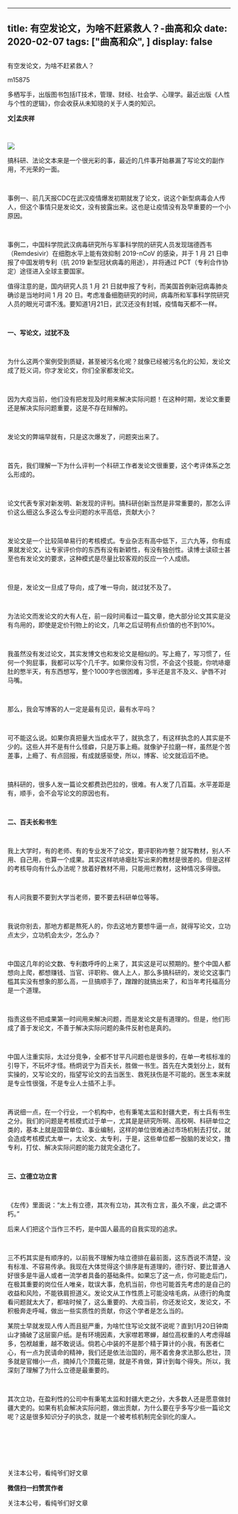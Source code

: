 
---
title:   有空发论文，为啥不赶紧救人？-曲高和众
date: 2020-02-07
tags: ["曲高和众", ]
display: false
---


## 



有空发论文，为啥不赶紧救人？




m15875




多栖写手，出版图书包括IT技术，管理、财经、社会学、心理学。最近出版《人性与个性的逻辑》，你会收获从未知晓的关于人类的知识。


**文|孟庆祥**

&nbsp;

<img class="rich_pages" data-ratio="1" data-s="300,640" src="https://mmbiz.qpic.cn/mmbiz_jpg/fxGMiaL5Zj1jC0fjx4GKr8X1NApqrIGCVRyt07SQsEzwmicChBgZiaNqFZ27mVF2IqqupzCewId16QL4Ylm6mxu7A/640?wx_fmt=jpeg" data-type="jpeg" data-w="500" style=""/>

搞科研、法论文本来是一个很光彩的事，最近的几件事开始暴漏了写论文的副作用，不光荣的一面。

&nbsp;

事例一、前几天报CDC在武汉疫情爆发初期就发了论文，说这个新型病毒会人传人，但这个事情只是发论文，没有披露出来。这也是让疫情没有及早重要的一个小原因。

&nbsp;

事例二，中国科学院武汉病毒研究所与军事科学院的研究人员发现瑞德西韦（Remdesivir）在细胞水平上能有效抑制 2019-nCoV 的感染，并于 1 月 21 日申报了中国发明专利（抗 2019 新型冠状病毒的用途），并将通过 PCT（专利合作协定）途径进入全球主要国家。



值得注意的是，国内研究人员 1 月 21 日就申报了专利，而美国首例新冠病毒肺炎确诊是当地时间 1 月 20 日。考虑准备细胞研究的时间，病毒所和军事科学院研究人员的眼光可谓不浅。要知道1月21日，武汉还没有封城，疫情每天都不一样。

&nbsp;

**一、写论文，过犹不及**

&nbsp;

为什么这两个案例受到质疑，甚至被污名化呢？就像已经被污名化的公知，发论文成了贬义词，你才发论文，你们全家都发论文。

&nbsp;

因为大疫当前，他们没有把发现及时用来解决实际问题！在这种时期，发论文重要还是解决实际问题重要，这是不存在辩解的。

&nbsp;

发论文的弊端早就有，只是这次爆发了，问题突出来了。

&nbsp;

首先，我们理解一下为什么评判一个科研工作者发论文很重要，这个考评体系之怎么形成的。

&nbsp;

论文代表专家对新发明、新发现的评判。搞科研创新当然是非常重要的，那怎么评价这么细这么多这么专业问题的水平高低，贡献大小？

&nbsp;

发论文是一个比较简单易行的考核模式。专业杂志有高中低下，三六九等，你有成果就发论文，让专家评价你的东西有没有新颖性，有没有独创性。读博士读硕士甚至也有发论文的要求，这种模式是尽量比较客观的反应一个人成绩。

&nbsp;

但是，发论文一旦成了导向，成了唯一导向，就过犹不及了。

&nbsp;

为法论文而发论文的大有人在，前一段时间看过一篇文章，绝大部分论文其实是没有鸟用的，即使是定价刊物上的论文，几年之后证明有点价值的也不到10%。

&nbsp;

我虽然没有发过论文，其实发博文也和发论文是相似的。写上瘾了，写习惯了，任何一个狗屁事，我都可以写个几千字。如果你没有习惯，不会这个技能，你吭哧瘪肚的憋半天，有东西想写，整个1000字也很困难，多半还是言不及义、驴唇不对马嘴。

&nbsp;

那么，我会写博客的人一定是最有见识，最有水平吗？

&nbsp;

可不能这么说。如果你真把量大当成水平了，就执念了，有这样执念的人其实是不少的。这些人并不是有什么怪癖，只是万事上瘾。就像驴子拉磨一样，虽然是个苦差事，上瘾了、有点回报，有成就感驱使，所以，博客、论文就滔滔不绝。

&nbsp;

搞科研的，很多人发一篇论文都费劲巴拉的，很难。有人发了几百篇。水平差距是有，顺手，会不会写论文的原因也有。

&nbsp;

**二、百夫长和书生**

&nbsp;

我上大学时，有的老师、有的专业发不了论文，要评职称咋整？就写教材，别人不用、自己用，也算一个成果。其实这样吭哧瘪肚写出来的教材是很差的。但是这样的考核导向有什么办法呢？放着好教材不用，只能用烂教材，这种情况多得很。

&nbsp;

有人问我要不要到大学当老师，要不要去科研单位等等。

&nbsp;

我说你别去，那地方都是熬死人的，你去这地方要想牛逼一点，就得写论文，立功点太少，立功机会太少，怎么办？

&nbsp;

中国这几年的论文数、专利数呼呼的上来了，其实这是可以预期的。整个中国人都想向上爬，都想赚钱、当官、评职称、做人上人，那么多搞科研的，发论文这事门槛其实没有想象的那么高，一旦搞顺手了，蹭蹭的就搞出来了，和当年考托福高分是一个道理。

&nbsp;

指责这些不把成果第一时间用来解决问题，而是发论文是有道理的。但是，他们形成了善于发论文，不善于解决实际问题的条件反射也是真的。

&nbsp;

中国人注重实际，太过分竞争，全都不甘平凡问题也是很多的，在单一考核标准的引导下，不玩坏才怪。杨炯说宁为百夫长，胜做一书生。首先在大类划分上，就有实操的，又写论文的，指望写论文的去当医生、救死扶伤是不可能的。医生本来就是专业性很强，不是专业人士插不上手。

&nbsp;

再说细一点，在一个行业，一个机构中，也有秉笔太监和封疆大吏，有士兵有书生之分。我们的问题是考核模式过于单一，尤其是是研究所啊、高校啊、科研单位之类的，基本上就是国营单位、事业编制，这样的单位很难通过市场机制去打仗，就会造成考核模式太单一，太论文、太专利，于是，这些单位都一股脑的发论文，撸专利，打仗、解决实际问题的能力就完全退化了。

&nbsp;

**三、立德立功立言**

&nbsp;

《左传》里面说：“太上有立德，其次有立功，其次有立言，虽久不废，此之谓不朽。”



后来人们把这个当作三不朽，是中国人最高的自我实现的追求。

&nbsp;

三不朽其实是有顺序的，以前我不理解为啥立德排在最前面，这东西说不清楚，没有标准、不容易传承。我现在大体觉得这个排序是有道理的，德行好、要比普通人好很多是牛逼人或者一流学者具备的基础条件。如果忘了这一点，你可能走后门，在极其重要的岗位任人唯亲，耽误大事，危机当前，你也可能首先考虑的是自己的收益和风险，不能铁肩担道义。发论文从工作性质上可能没啥毛病，从德行的角度看问题就太大了，都啥时候了，这么重要的、大疫当前，你还发论文，发论文，不积极奔走呼喊，做出一些实质性的贡献，你这个学者是怎么当的。



某院士早就发现人传人而且挺严重，为啥忙住写论文就不说呢？直到1月20日钟南山才捅破了这层窗户纸。是有环境因素，大家噤若寒蝉，越位高权重的人考虑得越多，包袱越重，越不敢说话。倘若心中装的不是那个精于算计的小我，有医者仁心，有一点为民请命的精神，我们还是依法治国的，用不着舍身求法那么悲壮，顶多就是官帽小一点，摘掉几个顶戴花翎，就是不肯做，算计到每个得失。所以，我深刻了理解了为什么立德是最重要的。

&nbsp;

其次立功，在盈利性的公司中有秉笔太监和封疆大吏之分，大多数人还是愿意做封疆大吏的。如果有机会解决实际问题，做出贡献，为什么要在乎多写少些一篇论文呢？这是很多知识分子的执念，就是一个被考核机制完全驯化的废人。

&nbsp;

&nbsp;

&nbsp;



关注本公号，看纯爷们好文章


**微信扫一扫赞赏作者**






关注本公号，看纯爷们好文章









